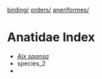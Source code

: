 [birding/](/birding)
[orders/](/birding/orders)
[aneriformes/](/birding/orders/anseriformes)

# Anatidae Index
* [*Aix sponsa*](aix_sponsa_wodu.md)
* species_2
* 
